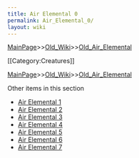 ```yaml
---
title: Air Elemental 0
permalink: Air_Elemental_0/
layout: wiki
---
```


[MainPage](/keeperrl_wiki/ "wikilink")>>[Old_Wiki](/keeperrl_wiki/Old_Wiki "wikilink")>>[Old_Air_Elemental](/keeperrl_wiki/Old_Air_Elemental "wikilink")

[[Category:Creatures]]

[MainPage](/keeperrl_wiki/ "wikilink")>>[Old_Wiki](/keeperrl_wiki/Old_Wiki "wikilink")>>[Old_Air_Elemental](/keeperrl_wiki/Old_Air_Elemental "wikilink")

Other items in this section
-    [Air Elemental 1](/keeperrl_wiki/Air_Elemental_1 "wikilink")
-    [Air Elemental 2](/keeperrl_wiki/Air_Elemental_2 "wikilink")
-    [Air Elemental 3](/keeperrl_wiki/Air_Elemental_3 "wikilink")
-    [Air Elemental 4](/keeperrl_wiki/Air_Elemental_4 "wikilink")
-    [Air Elemental 5](/keeperrl_wiki/Air_Elemental_5 "wikilink")
-    [Air Elemental 6](/keeperrl_wiki/Air_Elemental_6 "wikilink")
-    [Air Elemental 7](/keeperrl_wiki/Air_Elemental_7 "wikilink")
